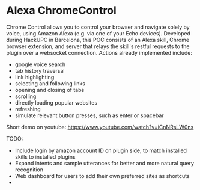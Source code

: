 # Alexa ChromeControl

Chrome Control allows you to control your browser and navigate solely by voice, using Amazon Alexa (e.g. via one of your Echo devices). Developed during HackUPC in Barcelona, this POC consists of an Alexa skill, Chrome browser extension, and server that relays the skill's restful requests to the plugin over a websocket connection. Actions already implemented include:
- google voice search
- tab history traversal
- link highlighting
- selecting and following links
- opening and closing of tabs
- scrolling
- directly loading popular websites
- refreshing
- simulate relevant button presses, such as enter or spacebar

Short demo on youtube: https://www.youtube.com/watch?v=iCnNRsLW0ns

TODO: 
- Include login by amazon account ID on plugin side, to match installed skills to installed plugins
- Expand intents and sample utterances for better and more natural query recognition
- Web dashboard for users to add their own preferred sites as shortcuts
- 